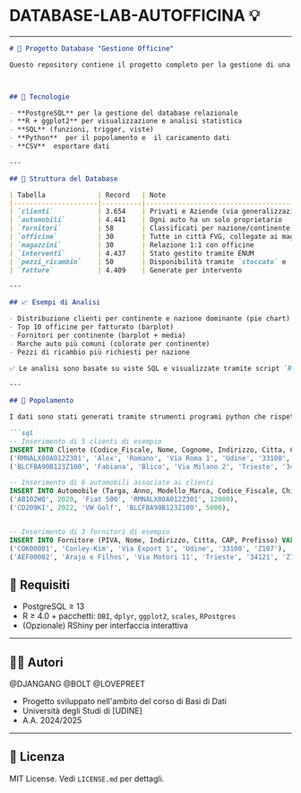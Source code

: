 # DATABASE-LAB-AUTOFFICINA 💡

---

```markdown
# 🚗 Progetto Database "Gestione Officine"

Questo repository contiene il progetto completo per la gestione di una catena di officine, con implementazione in PostgreSQL e analisi tramite R. Include modellazione concettuale, progettazione logica/fisica, popolamento dati e query analitiche.



## 🔧 Tecnologie

- **PostgreSQL** per la gestione del database relazionale
- **R + ggplot2** per visualizzazione e analisi statistica
- **SQL** (funzioni, trigger, viste)
- **Python**  per il popolamento e  il caricamento dati
- **CSV**  esportare dati

---

## 🧱 Struttura del Database

| Tabella             | Record   | Note                                             |
|---------------------|----------|--------------------------------------------------|
| `clienti`           | 3.654    | Privati e Aziende (via generalizzazione)         |
| `automobili`        | 4.441    | Ogni auto ha un solo proprietario                |
| `fornitori`         | 58       | Classificati per nazione/continente              |
| `officine`          | 30       | Tutte in città FVG, collegate ai magazzini       |
| `magazzini`         | 30       | Relazione 1:1 con officine                       |
| `interventi`        | 4.437    | Stato gestito tramite ENUM                       |
| `pezzi_ricambio`    | 50       | Disponibilità tramite `stoccato` e `fornisce`    |
| `fatture`           | 4.409    | Generate per intervento                          |

---

## 📈 Esempi di Analisi

- Distribuzione clienti per continente e nazione dominante (pie chart)
- Top 10 officine per fatturato (barplot)
- Fornitori per continente (barplot + media)
- Marche auto più comuni (colorate per continente)
- Pezzi di ricambio più richiesti per nazione

✅ Le analisi sono basate su viste SQL e visualizzate tramite script `R`.

---

## 🔄 Popolamento

I dati sono stati generati tramite strumenti programi python che rispettando le regole precise della nostra database e importati tramite:

```sql
-- Inserimento di 5 clienti di esempio
INSERT INTO Cliente (Codice_Fiscale, Nome, Cognome, Indirizzo, Citta, CAP, Telefono) VALUES
('RMNALX80A012Z301', 'Alex', 'Romano', 'Via Roma 1', 'Udine', '33100', '1234567890'),
('BLCFBA90B123Z100', 'Fabiana', 'Blico', 'Via Milano 2', 'Trieste', '34121', '0987654321'),

-- Inserimento di 6 automobili associate ai clienti
INSERT INTO Automobile (Targa, Anno, Modello_Marca, Codice_Fiscale, Chilometraggio) VALUES
('AB102WQ', 2020, 'Fiat 500', 'RMNALX80A012Z301', 12000),
('CD209KI', 2022, 'VW Golf', 'BLCFBA90B123Z100', 5000),


-- Inserimento di 3 fornitori di esempio
INSERT INTO Fornitore (PIVA, Nome, Indirizzo, Citta, CAP, Prefisso) VALUES
('COK00001', 'Conley-Kim', 'Via Export 1', 'Udine', '33100', 'Z107'),
('AEF00002', 'Arajo e Filhos', 'Via Motori 11', 'Trieste', '34121', 'Z107'),

````





## 📌 Requisiti

* PostgreSQL ≥ 13
* R ≥ 4.0 + pacchetti: `DBI`, `dplyr`, `ggplot2`, `scales`, `RPostgres`
* (Opzionale) RShiny per interfaccia interattiva

---

## 👨‍💻 Autori
  @DJANGANG
  @BOLT 
  @LOVEPREET

* Progetto sviluppato nell'ambito del corso di Basi di Dati
* Università degli Studi di \[UDINE]
* A.A. 2024/2025

---

## 📜 Licenza

MIT License. Vedi `LICENSE.md` per dettagli.

```


